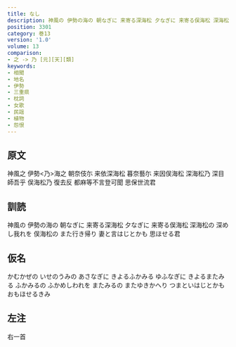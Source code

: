 ```yaml
---
title: なし
description: 神風の 伊勢の海の 朝なぎに 来寄る深海松 夕なぎに 来寄る俣海松 深海松の 深めし我れを 俣海松の また行き帰り 妻と言はじとかも 思ほせる君
position: 3301
category: 巻13
version: '1.0'
volume: 13
comparison:
- 之 -> 乃 [元][天][類]
keywords:
- 相聞
- 地名
- 伊勢
- 三重県
- 枕詞
- 女歌
- 民謡
- 植物
- 怨恨
---
```


## 原文

神風之 伊勢<乃>海之 朝奈伎尓 来依深海松 暮奈藝尓 来因俣海松 深海松乃 深目師吾乎 俣海松乃 復去反 都麻等不言登可聞 思保世流君

## 訓読

神風の 伊勢の海の 朝なぎに 来寄る深海松 夕なぎに 来寄る俣海松 深海松の 深めし我れを 俣海松の また行き帰り 妻と言はじとかも 思ほせる君

## 仮名

かむかぜの いせのうみの あさなぎに きよるふかみる ゆふなぎに きよるまたみる ふかみるの ふかめしわれを またみるの またゆきかへり つまといはじとかも おもほせるきみ

## 左注

右一首
